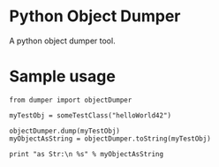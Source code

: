 Python Object Dumper
====================

A python object dumper tool.

Sample usage
============

```
from dumper import objectDumper

myTestObj = someTestClass("helloWorld42")

objectDumper.dump(myTestObj)
myObjectAsString = objectDumper.toString(myTestObj)

print "as Str:\n %s" % myObjectAsString
```
